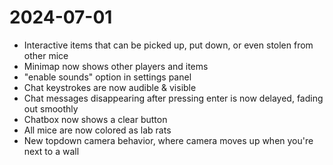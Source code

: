 # 2024-07-01
- Interactive items that can be picked up, put down, or even stolen from other mice
- Minimap now shows other players and items
- "enable sounds" option in settings panel
- Chat keystrokes are now audible & visible
- Chat messages disappearing after pressing enter is now delayed, fading out smoothly
- Chatbox now shows a clear button
- All mice are now colored as lab rats
- New topdown camera behavior, where camera moves up when you're next to a wall
